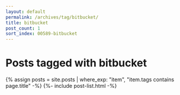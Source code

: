 ```yaml
---
layout: default
permalink: /archives/tag/bitbucket/
title: bitbucket
post_count: 1
sort_index: 00589-bitbucket
---
```

<h1 class="page-heading">Posts tagged with bitbucket</h1>
{% assign posts = site.posts | where_exp: "item", "item.tags contains page.title" -%}
{%- include post-list.html -%}
